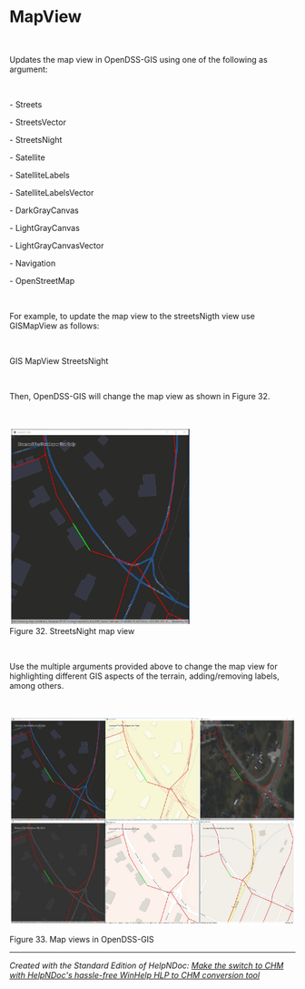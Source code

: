 # MapView

&nbsp;

Updates the map view in OpenDSS-GIS using one of the following as argument:

&nbsp;

\- Streets

\- StreetsVector

\- StreetsNight

\- Satellite

\- SatelliteLabels

\- SatelliteLabelsVector

\- DarkGrayCanvas

\- LightGrayCanvas

\- LightGrayCanvasVector

\- Navigation

\- OpenStreetMap

&nbsp;

For example, to update the map view to the streetsNigth view use GISMapView as follows:

&nbsp;

GIS MapView StreetsNight

&nbsp;

Then, OpenDSS-GIS will change the map view as shown in Figure 32.

&nbsp;

![Image](<lib/NewItem150.png>)\
Figure 32. StreetsNight map view

&nbsp;

Use the multiple arguments provided above to change the map view for highlighting different GIS aspects of the terrain, adding/removing labels, among others.

&nbsp;

![Image](<lib/NewItem151.png>)

Figure 33. Map views in OpenDSS-GIS


***
_Created with the Standard Edition of HelpNDoc: [Make the switch to CHM with HelpNDoc's hassle-free WinHelp HLP to CHM conversion tool](<https://www.helpndoc.com/step-by-step-guides/how-to-convert-a-hlp-winhelp-help-file-to-a-chm-html-help-help-file/>)_
